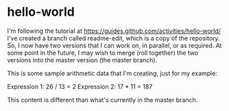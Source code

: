 # hello-world
I'm following the tutorial at https://guides.github.com/activities/hello-world/
I've created a branch called readme-edit, which is a copy of the repository.  So, I now have two versions that I can work on, in parallel, or as required.  At some point in the future, I may wish to merge (roll together) the two versions into the master version (the master branch).

This is some sample arithmetic data that I'm creating, just for my example:

Expression 1:  26 / 13 = 2
Expression 2:  17 * 11 = 187

This content is different than what's currently in the master branch.
